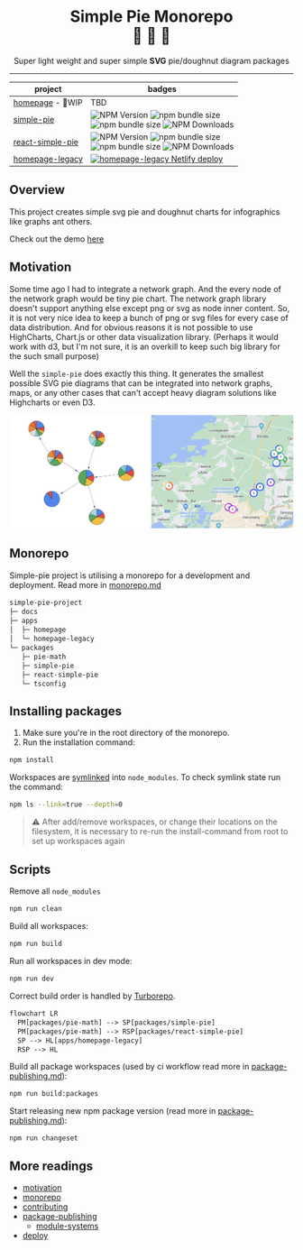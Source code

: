 <div align="center">
  <h1>Simple Pie Monorepo<br/>🔧 🥧 🍩</h1>
  <p>Super light weight and super simple <strong>SVG</strong> pie/doughnut diagram packages</p>
</div>

<hr/>

| project                                                   | badges                                                                                                                                                                                                                                                                                            |
|-----------------------------------------------------------|---------------------------------------------------------------------------------------------------------------------------------------------------------------------------------------------------------------------------------------------------------------------------------------------------|
| [homepage](https://simple-pie-2.netlify.app/) - 🚧WIP     | TBD                                                                                                                                                                                                                                                                                               |
| [simple-pie](./packages/simple-pie/README.md)             | ![NPM Version](https://img.shields.io/npm/v/simple-pie) ![npm bundle size](https://img.shields.io/bundlephobia/minzip/simple-pie) <br/> ![npm bundle size](https://img.shields.io/bundlephobia/min/simple-pie) ![NPM Downloads](https://img.shields.io/npm/dm/simple-pie)                         |
| [react-simple-pie](./packages/react-simple-pie/README.md) | ![NPM Version](https://img.shields.io/npm/v/react-simple-pie) ![npm bundle size](https://img.shields.io/bundlephobia/minzip/react-simple-pie) <br/> ![npm bundle size](https://img.shields.io/bundlephobia/min/react-simple-pie) ![NPM Downloads](https://img.shields.io/npm/dm/react-simple-pie) |
| [homepage-legacy](https://simple-pie.netlify.app/)        | [![homepage-legacy Netlify deploy](https://github.com/serjilyashenko/simple-pie-project/actions/workflows/homepage-legacy-deploy.yml/badge.svg?branch=master)](https://github.com/serjilyashenko/simple-pie-project/actions/workflows/homepage-legacy-deploy.yml)                                 |

## Overview

This project creates simple svg pie and doughnut charts for infographics like graphs ant others.

Check out the demo [here](https://simple-pie.netlify.app/)

## Motivation

Some time ago I had to integrate a network graph. And the every node of the network graph would be tiny pie chart.
The network graph library doesn't support anything else except png or svg as node inner content.
So, it is not very nice idea to keep a bunch of png or svg files for every case of data distribution.
And for obvious reasons it is not possible to use HighCharts, Chart.js or other data visualization library.
(Perhaps it would work with d3, but I'm not sure, it is an overkill to keep such big library for the such small purpose)

Well the `simple-pie` does exactly this thing. It generates the smallest possible SVG pie diagrams that can be integrated into network graphs, maps, or any other cases that can't accept heavy diagram solutions like Highcharts or even D3.

![net and map cases](./docs/images/map-and-net-case.png)

## Monorepo

Simple-pie project is utilising a monorepo for a development and deployment. Read more in [monorepo.md](./docs/monorepo.md)

```tree
simple-pie-project
├─ docs
├─ apps
│  ├─ homepage
│  └─ homepage-legacy
└─ packages
   ├─ pie-math
   ├─ simple-pie
   ├─ react-simple-pie
   └─ tsconfig
```

## Installing packages

1. Make sure you're in the root directory of the monorepo.
2. Run the installation command:
```bash
npm install
```

Workspaces are [symlinked](https://en.wikipedia.org/wiki/Symbolic_link) into `node_modules`.
To check symlink state run the command:
```bash
npm ls --link=true --depth=0
```

> ⚠️ After add/remove workspaces, or change their locations on the filesystem, it is necessary  to re-run the install-command
> from root to set up workspaces again

## Scripts

Remove all `node_modules`
```bash
npm run clean
```

Build all workspaces:
```bash
npm run build
```

Run all workspaces in dev mode:
```bash
npm run dev
```

Correct build order is handled by [Turborepo](https://turbo.build/repo).

```mermaid
flowchart LR
  PM[packages/pie-math] --> SP[packages/simple-pie]
  PM[packages/pie-math] --> RSP[packages/react-simple-pie]
  SP --> HL[apps/homepage-legacy]
  RSP --> HL
```

Build all package workspaces (used by ci workflow read more in [package-publishing.md](./docs/package-publishing.md)):
```bash
npm run build:packages
```

Start releasing new npm package version (read more in [package-publishing.md](./docs/package-publishing.md)):
```bash
npm run changeset
```

## More readings

- [motivation](./docs/motivation.md)
- [monorepo](./docs/monorepo.md)
- [contributing](./docs/contributing.md)
- [package-publishing](./docs/package-publishing.md)
  - [module-systems](./docs/module-systems.md)
- [deploy](./docs/deploy.md)
